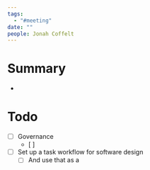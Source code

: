 ```yaml
---
tags:
  - "#meeting"
date: ""
people: Jonah Coffelt
---
```

# Summary
- 

# Todo
- [ ] Governance
	- [ ] 
- [ ] Set up a task workflow for software design
	- [ ] And use that as a 